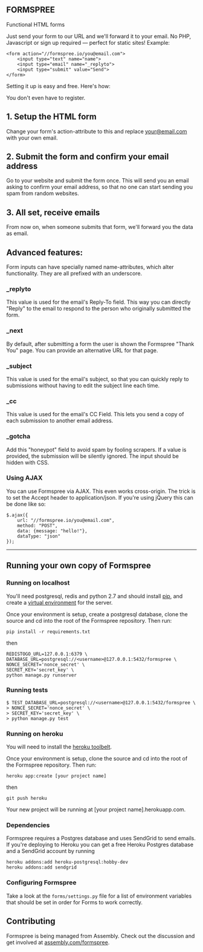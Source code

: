 

FORMSPREE
---------

Functional HTML forms

Just send your form to our URL and we'll forward it to your email. No PHP, Javascript or sign up required — perfect for static sites!
Example:

    <form action="//formspree.io/you@email.com">
        <input type="text" name="name">
        <input type="email" name="_replyto">
        <input type="submit" value="Send">
    </form>

Setting it up is easy and free. Here's how:

You don't even have to register.

## 1. Setup the HTML form

Change your form's action-attribute to this and replace your@email.com with your own email.

## 2. Submit the form and confirm your email address

Go to your website and submit the form once. This will send you an email asking to confirm your email address, so that no one can start sending you spam from random websites.

## 3. All set, receive emails

From now on, when someone submits that form, we'll forward you the data as email.

## Advanced features:

Form inputs can have specially named name-attributes, which alter functionality. They are all prefixed with an underscore.

### _replyto

This value is used for the email's Reply-To field. This way you can directly "Reply" to the email to respond to the person who originally submitted the form.

### _next

By default, after submitting a form the user is shown the Formspree "Thank You" page. You can provide an alternative URL for that page.

### _subject

This value is used for the email's subject, so that you can quickly reply to submissions without having to edit the subject line each time.

### _cc

This value is used for the email's CC Field. This lets you send a copy of each submission to another email address.

### _gotcha

Add this "honeypot" field to avoid spam by fooling scrapers. If a value is provided, the submission will be silently ignored. The input should be hidden with CSS.

### Using AJAX

You can use Formspree via AJAX. This even works cross-origin. The trick is to set the Accept header to application/json. If you're using jQuery this can be done like so:

    $.ajax({
        url: "//formspree.io/you@email.com", 
        method: "POST",
        data: {message: "hello!"},
        dataType: "json"
    });

--------


Running your own copy of Formspree 
----------------------------------

### Running on localhost

You'll need postgresql, redis and python 2.7 and should install [pip](https://pip.pypa.io/en/latest/installing.html), and create a [virtual environment](http://docs.python-guide.org/en/latest/dev/virtualenvs/) for the server. 

Once your environment is setup, create a postgresql database, clone the source and cd into the root of the Formspree repository. Then run:

    pip install -r requirements.txt

then

    REDISTOGO_URL=127.0.0.1:6379 \
    DATABASE_URL=postgresql://<username>@127.0.0.1:5432/formspree \
    NONCE_SECRET='nonce_secret' \
    SECRET_KEY='secret_key' \
    python manage.py runserver
    
### Running tests

    $ TEST_DATABASE_URL=postgresql://<username>@127.0.0.1:5432/formspree \
    > NONCE_SECRET='nonce_secret' \
    > SECRET_KEY='secret_key' \
    > python manage.py test

### Running on heroku

You will need to install the [heroku toolbelt](https://toolbelt.heroku.com/).

Once your environment is setup, clone the source and cd into the root of the Formspree repository. Then run:

    heroku app:create [your project name]

then

    git push heroku

Your new project will be running at [your project name].herokuapp.com.


### Dependencies

Formspree requires a Postgres database and uses SendGrid to send emails. If you're deploying to Heroku you can get a free Heroku Postgres database and a SendGrid account by running

    heroku addons:add heroku-postgresql:hobby-dev
    heroku addons:add sendgrid

### Configuring Formspree

Take a look at the `forms/settings.py` file for a list of environment variables that should be set in order for Forms to work correctly.



Contributing
----------------------------------

Formspree is being managed from Assembly. Check out the discussion and get involved at [assembly.com/formspree](http://www.assembly.com/formspree).


